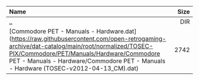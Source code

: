 |Name|Size|
|:---|---:|
|[..](../index.html)|DIR|
|[Commodore PET - Manuals - Hardware.dat](https://raw.githubusercontent.com/open-retrogaming-archive/dat-catalog/main/root/normalized/TOSEC-PIX/Commodore/PET/Manuals/Hardware/Commodore PET - Manuals - Hardware/Commodore PET - Manuals - Hardware (TOSEC-v2012-04-13_CM).dat)|2742|
